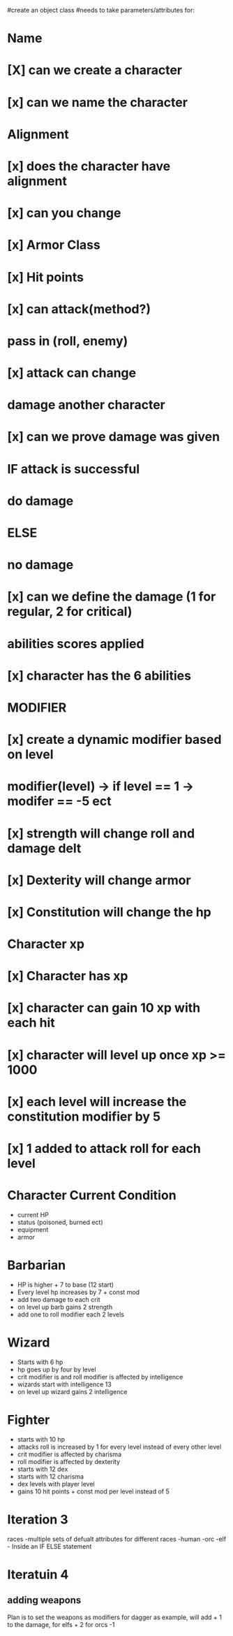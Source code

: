 #create an object class
#needs to take parameters/attributes for:
#   Name
#   [X] can we create a character
#   [x] can we name the character
#   Alignment
#   [x] does the character have alignment
#   [x] can you change
#   [x] Armor Class
#   [x] Hit points
#   [x] can attack(method?)
#       pass in (roll, enemy)
#   [x] attack can change
#   damage another character
#   [x] can we prove damage was given
#       IF attack is successful
#           do damage
#       ELSE
#           no damage
#   [x] can we define the damage (1 for regular, 2 for critical)
#   abilities scores applied
#   [x] character has the 6 abilities
#   MODIFIER
#   [x] create a dynamic modifier based on level
#   modifier(level) -> if level == 1 -> modifer == -5 ect
#   [x] strength will change roll and damage delt
#   [x] Dexterity will change armor
#   [x] Constitution will change the hp
# Character xp
#   [x] Character has xp
#   [x] character can gain 10 xp with each hit
#   [x] character will level up once xp >= 1000
#   [x] each level will increase the constitution modifier by 5
#   [x] 1 added to attack roll for each level

# Character Current Condition
-   current HP
-   status (poisoned, burned ect)
-   equipment
-   armor



# Barbarian
- HP is higher + 7 to base (12 start)
- Every level hp increases by 7 + const mod
- add two damage to each crit
- on level up barb gains 2 strength
- add one to roll modifier each 2 levels

# Wizard
- Starts with 6 hp
- hp goes up by four by level
- crit modifier is and roll modifier is affected by intelligence 
- wizards start with intelligence 13
- on level up wizard gains 2 intelligence 

# Fighter
- starts with 10 hp
- attacks roll is increased by 1 for every level instead of every other level
- crit modifier is affected by charisma
- roll modifier is affected by dexterity
- starts with 12 dex
- starts with 12 charisma
- dex levels with player level
- gains 10 hit points + const mod per level instead of 5


# Iteration 3

races
    -multiple sets of defualt attributes for different races
        -human
        -orc
        -elf
    - Inside an IF ELSE statement

# Iteratuin 4
##  adding weapons
Plan is to set the weapons as modifiers
for dagger as example, will add + 1 to the damage, for elfs + 2 for orcs -1